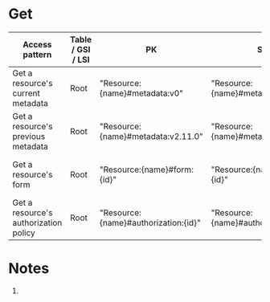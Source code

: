 # Get

| Access pattern                        | Table / GSI / LSI | PK                                   | SK                                   | Filter | Example                                                                                                                      |
| ------------------------------------- | ----------------- | ------------------------------------ | ------------------------------------ | ------ | ---------------------------------------------------------------------------------------------------------------------------- |
| Get a resource's current metadata     | Root              | "Resource:{name}#metadata:v0"        | "Resource:{name}#metadata:v0"        |        | ["Resource:Patient#metadata:v0", "Resource:Patient#metadata:v0"]                                                             |
| Get a resource's previous metadata    | Root              | "Resource:{name}#metadata:v2.11.0"   | "Resource:{name}#metadata:v2.11.0"   |        | ["Resource:Patient#metadata:v2.11.0", "Resource:Patient#metadata:v2.11.0"]                                                   |
| Get a resource's form                 | Root              | "Resource:{name}#form:{id}"          | "Resource:{name}#form:{id}"          |        | ["Resource:Patient#form:daa7096e-c294-4ba4-b42a-2471fcaf94ce", "Resource:Patient#form:daa7096e-c294-4ba4-b42a-2471fcaf94ce"] |
| Get a resource's authorization policy | Root              | "Resource:{name}#authorization:{id}" | "Resource:{name}#authorization:{id}" |        | ["Resource:Patient#metadata:v0", "authzn:daa7096e-c294-4ba4-b42a-2471fcaf94ce"]                                              |

# Notes

1.
